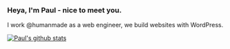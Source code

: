### Heya, I'm Paul - nice to meet you.

I work @humanmade as a web engineer, we build websites with WordPress.

[![Paul's github stats](https://github-readme-stats.vercel.app/api?username=pdewouters?count_private=true)](https://github.com/pdewouters/github-readme-stats)
